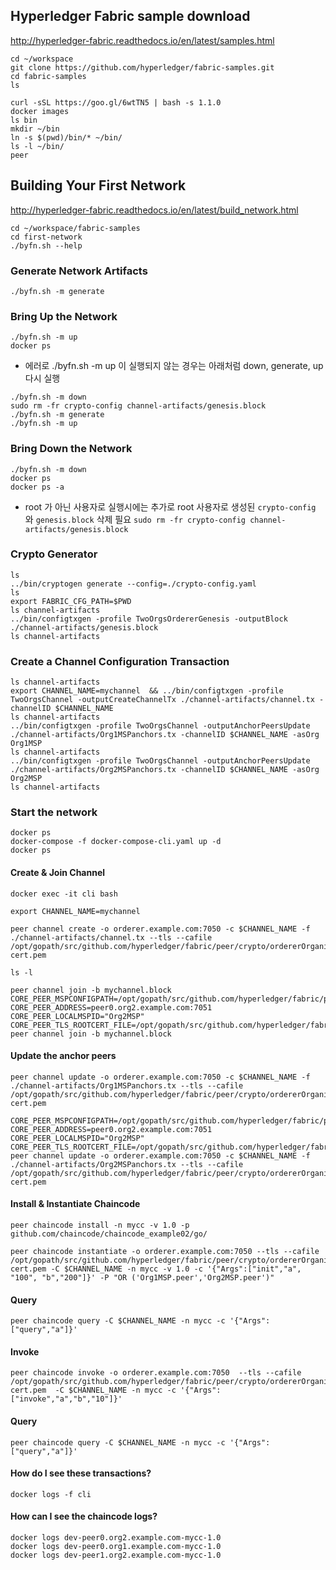 ###
## Hyperledger Fabric sample download
http://hyperledger-fabric.readthedocs.io/en/latest/samples.html

```
cd ~/workspace
git clone https://github.com/hyperledger/fabric-samples.git
cd fabric-samples
ls
```
```
curl -sSL https://goo.gl/6wtTN5 | bash -s 1.1.0
docker images
ls bin
mkdir ~/bin
ln -s $(pwd)/bin/* ~/bin/
ls -l ~/bin/
peer
```

## Building Your First Network
http://hyperledger-fabric.readthedocs.io/en/latest/build_network.html

```
cd ~/workspace/fabric-samples
cd first-network
./byfn.sh --help
```
### Generate Network Artifacts
```
./byfn.sh -m generate
```

### Bring Up the Network
```
./byfn.sh -m up
docker ps
```
* 에러로 ./byfn.sh -m up 이 실행되지 않는 경우는 아래처럼 down, generate, up 다시 실행
```
./byfn.sh -m down
sudo rm -fr crypto-config channel-artifacts/genesis.block
./byfn.sh -m generate
./byfn.sh -m up
```

### Bring Down the Network
```
./byfn.sh -m down
docker ps
docker ps -a
```

* root 가 아닌 사용자로 실행시에는 추가로 root 사용자로 생성된 ```crypto-config``` 와 ```genesis.block``` 삭제 필요 ```sudo rm -fr crypto-config channel-artifacts/genesis.block```

### Crypto Generator
```
ls
../bin/cryptogen generate --config=./crypto-config.yaml
ls
export FABRIC_CFG_PATH=$PWD
ls channel-artifacts
../bin/configtxgen -profile TwoOrgsOrdererGenesis -outputBlock ./channel-artifacts/genesis.block
ls channel-artifacts
```

### Create a Channel Configuration Transaction
```
ls channel-artifacts
export CHANNEL_NAME=mychannel  && ../bin/configtxgen -profile TwoOrgsChannel -outputCreateChannelTx ./channel-artifacts/channel.tx -channelID $CHANNEL_NAME
ls channel-artifacts
../bin/configtxgen -profile TwoOrgsChannel -outputAnchorPeersUpdate ./channel-artifacts/Org1MSPanchors.tx -channelID $CHANNEL_NAME -asOrg Org1MSP
ls channel-artifacts
../bin/configtxgen -profile TwoOrgsChannel -outputAnchorPeersUpdate ./channel-artifacts/Org2MSPanchors.tx -channelID $CHANNEL_NAME -asOrg Org2MSP
ls channel-artifacts
```
### Start the network
```
docker ps
docker-compose -f docker-compose-cli.yaml up -d
docker ps
```

#### Create & Join Channel
```
docker exec -it cli bash
```
```
export CHANNEL_NAME=mychannel
```
```
peer channel create -o orderer.example.com:7050 -c $CHANNEL_NAME -f ./channel-artifacts/channel.tx --tls --cafile /opt/gopath/src/github.com/hyperledger/fabric/peer/crypto/ordererOrganizations/example.com/orderers/orderer.example.com/msp/tlscacerts/tlsca.example.com-cert.pem
```
```
ls -l
```
```
peer channel join -b mychannel.block
CORE_PEER_MSPCONFIGPATH=/opt/gopath/src/github.com/hyperledger/fabric/peer/crypto/peerOrganizations/org2.example.com/users/Admin@org2.example.com/msp CORE_PEER_ADDRESS=peer0.org2.example.com:7051 CORE_PEER_LOCALMSPID="Org2MSP" CORE_PEER_TLS_ROOTCERT_FILE=/opt/gopath/src/github.com/hyperledger/fabric/peer/crypto/peerOrganizations/org2.example.com/peers/peer0.org2.example.com/tls/ca.crt peer channel join -b mychannel.block
```
#### Update the anchor peers
```
peer channel update -o orderer.example.com:7050 -c $CHANNEL_NAME -f ./channel-artifacts/Org1MSPanchors.tx --tls --cafile /opt/gopath/src/github.com/hyperledger/fabric/peer/crypto/ordererOrganizations/example.com/orderers/orderer.example.com/msp/tlscacerts/tlsca.example.com-cert.pem
```
```
CORE_PEER_MSPCONFIGPATH=/opt/gopath/src/github.com/hyperledger/fabric/peer/crypto/peerOrganizations/org2.example.com/users/Admin@org2.example.com/msp CORE_PEER_ADDRESS=peer0.org2.example.com:7051 CORE_PEER_LOCALMSPID="Org2MSP" CORE_PEER_TLS_ROOTCERT_FILE=/opt/gopath/src/github.com/hyperledger/fabric/peer/crypto/peerOrganizations/org2.example.com/peers/peer0.org2.example.com/tls/ca.crt peer channel update -o orderer.example.com:7050 -c $CHANNEL_NAME -f ./channel-artifacts/Org2MSPanchors.tx --tls --cafile /opt/gopath/src/github.com/hyperledger/fabric/peer/crypto/ordererOrganizations/example.com/orderers/orderer.example.com/msp/tlscacerts/tlsca.example.com-cert.pem
```

#### Install & Instantiate Chaincode
```
peer chaincode install -n mycc -v 1.0 -p github.com/chaincode/chaincode_example02/go/
```
```
peer chaincode instantiate -o orderer.example.com:7050 --tls --cafile /opt/gopath/src/github.com/hyperledger/fabric/peer/crypto/ordererOrganizations/example.com/orderers/orderer.example.com/msp/tlscacerts/tlsca.example.com-cert.pem -C $CHANNEL_NAME -n mycc -v 1.0 -c '{"Args":["init","a", "100", "b","200"]}' -P "OR ('Org1MSP.peer','Org2MSP.peer')"
```
#### Query
```
peer chaincode query -C $CHANNEL_NAME -n mycc -c '{"Args":["query","a"]}'
```
#### Invoke
```
peer chaincode invoke -o orderer.example.com:7050  --tls --cafile /opt/gopath/src/github.com/hyperledger/fabric/peer/crypto/ordererOrganizations/example.com/orderers/orderer.example.com/msp/tlscacerts/tlsca.example.com-cert.pem  -C $CHANNEL_NAME -n mycc -c '{"Args":["invoke","a","b","10"]}'
```
#### Query
```
peer chaincode query -C $CHANNEL_NAME -n mycc -c '{"Args":["query","a"]}'
```

#### How do I see these transactions?
```
docker logs -f cli
```

#### How can I see the chaincode logs?
```
docker logs dev-peer0.org2.example.com-mycc-1.0
docker logs dev-peer0.org1.example.com-mycc-1.0
docker logs dev-peer1.org2.example.com-mycc-1.0
```
